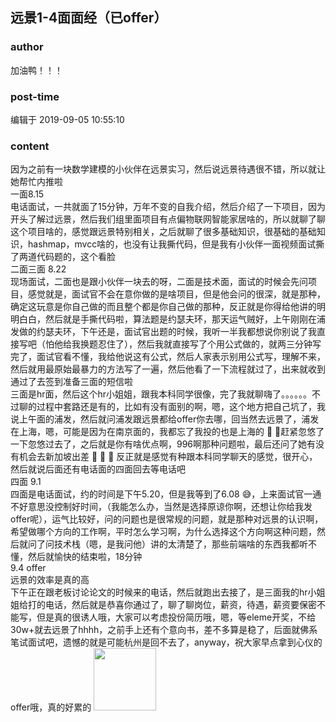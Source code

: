 ## 远景1-4面面经（已offer）
### author 
加油鸭！！！
### post-time 

编辑于  2019-09-05 10:55:10
### content 
<div class="post-topic-des nc-post-content">
 <div>
  因为之前有一块数学建模的小伙伴在远景实习，然后说远景待遇很不错，所以就让她帮忙内推啦
 </div>
 <div>
  一面8.15
 </div>
 <div>
  电话面试，一共就面了15分钟，万年不变的自我介绍，然后介绍了一下项目，因为开头了解过远景，然后我们组里面项目有点偏物联网智能家居啥的，所以就聊了聊这个项目啥的，感觉跟远景特别相关，之后就聊了很多基础知识，很基础的基础知识，hashmap，mvcc啥的，也没有让我撕代码，但是我有小伙伴一面视频面试撕了两道代码题的，这个看脸
 </div>
 <div>
  二面三面 8.22
 </div>
 <div>
  现场面试，二面也是跟小伙伴一块去的呀，二面是技术面，面试的时候会先问项目，感觉就是，面试官不会在意你做的是啥项目，但是他会问的很深，就是那种，确定这玩意是你自己做的而且整个都是你自己做的那种，反正就是你得给他讲的明明白白，然后就是手撕代码啦，算法题是约瑟夫环，那天运气贼好，上午刚刚在浦发做的约瑟夫环，下午还是，面试官出题的时候，我听一半我都想说你别说了我直接写吧（怕他给我换题忍住了），然后我就直接写了个用公式做的，就两三分钟写完了，面试官看不懂，我给他说这有公式，然后人家表示别用公式写，理解不来，然后就用最原始最暴力的方法写了一遍，然后他看了一下流程就过了，出来就收到通过了去签到准备三面的短信啦
 </div>
 <div>
  三面是hr面，然后这个hr小姐姐，跟我本科同学很像，完了我就聊嗨了。。。。。。不过聊的过程中套路还是有的，比如有没有面别的啊，嗯，这个地方把自己坑了，我说上午面的浦发，然后就问浦发跟远景都给offer你去哪，回当然去远景了，浦发在上海，嗯，可能是因为在南京面的，我都忘了我投的也是上海的
  <span>
   🤣
  </span>
  <span>
   🤣赶紧忽悠了一下忽悠过去了，之后就是你有啥优点啊，996啊那种问题啦，最后还问了她有没有机会去新加坡出差
   <span>
    🤣
   </span>
   <span>
    🤣
   </span>
   <span>
    🤣
   </span>
   反正就是感觉有种跟本科同学聊天的感觉，很开心，然后就说后面还有电话面的四面回去等电话吧
  </span>
 </div>
 <div>
  <span>
   四面 9.1
  </span>
 </div>
 <div>
  <span>
   四面是电话面试，约的时间是下午5.20，但是我等到了6.08
   <span>
    😅，上来面试官一通不好意思没控制好时间，（我能怎么办，当然是选择原谅你啊，还想让你给我发offer呢），运气比较好，问的问题也是很常规的问题，就是那种对远景的认识啊，希望做哪个方向的工作啊，平时怎么学习啊，为什么选择这个方向啊这种问题，然后就问了问技术栈（嗯，是我问他）讲的太清楚了，那些前端啥的东西我都听不懂，然后就愉快的结束啦，18分钟
   </span>
  </span>
 </div>
 <div>
  <span>
   <span>
    9.4 offer
   </span>
  </span>
 </div>
 <div>
  <span>
   <span>
    远景的效率是真的高
   </span>
  </span>
 </div>
 <div>
  <span>
   <span>
    下午正在跟老板讨论论文的时候来的电话，然后就跑出去接了，是三面我的hr小姐姐给打的电话，然后就是恭喜你通过了，聊了聊岗位，薪资，待遇，薪资要保密不能写，但是真的很诱人哦，大家可以考虑投份简历哦，嗯，等eleme开奖，不给30w+就去远景了hhhh，之前手上还有个意向书，差不多算是稳了，后面就佛系笔试面试吧，遗憾的就是可能杭州是回不去了，anyway，祝大家早点拿到心仪的offer哦，真的好累的
    <img data-card-emoji="[比心]" height="100px" src="https://uploadfiles.nowcoder.com/images/20191018/468200_1571395204834_8266E4BFEDA1BD42D8F9794EB4EA0A13" width="100px"/>
   </span>
  </span>
 </div>
 <div>
  <span>
   <span>
    <br/>
   </span>
  </span>
 </div>
</div>
